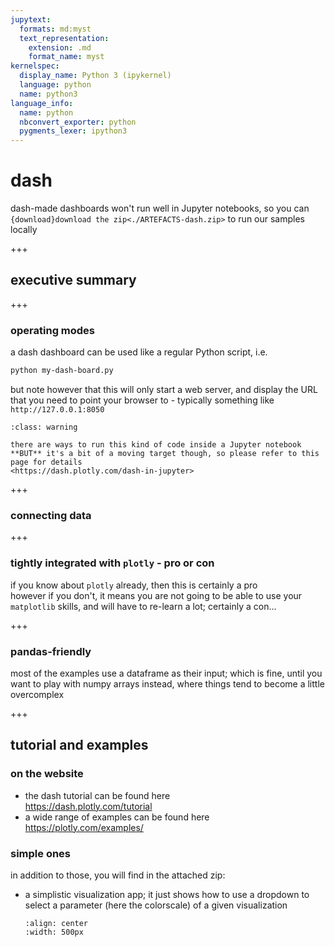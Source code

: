 ```yaml
---
jupytext:
  formats: md:myst
  text_representation:
    extension: .md
    format_name: myst
kernelspec:
  display_name: Python 3 (ipykernel)
  language: python
  name: python3
language_info:
  name: python
  nbconvert_exporter: python
  pygments_lexer: ipython3
---
```


# dash

dash-made dashboards won't run well in Jupyter notebooks, so you can `{download}download the zip<./ARTEFACTS-dash.zip>` to run our samples locally

+++

## executive summary

+++

### operating modes

a dash dashboard can be used like a regular Python script, i.e.

```bash
python my-dash-board.py
```

but note however that this will only start a web server, and display the URL that you need to point your browser to - typically something like `http://127.0.0.1:8050`


```{admonition} in a Jupyter notebook
:class: warning

there are ways to run this kind of code inside a Jupyter notebook  
**BUT** it's a bit of a moving target though, so please refer to this page for details  
<https://dash.plotly.com/dash-in-jupyter>
```

+++

### connecting data

+++

### tightly integrated with `plotly` - pro or con

if you know about `plotly` already, then this is certainly a pro  
however if you don't, it means you are not going to be able to use your `matplotlib` skills, and will have to re-learn a lot; certainly a con...

+++

### pandas-friendly

most of the examples use a dataframe as their input; which is fine, until you want to play with numpy arrays instead, where things tend to become a little overcomplex

+++

## tutorial and examples

### on the website

- the dash tutorial can be found here  
  <https://dash.plotly.com/tutorial>
- a wide range of examples can be found here
  <https://plotly.com/examples/>

### simple ones

in addition to those, you will find in the attached zip:

- a simplistic visualization app; it just shows how to use a dropdown to select a parameter (here the colorscale) of a given visualization

  ```{image} media/visualization.png
  :align: center
  :width: 500px
  ```
